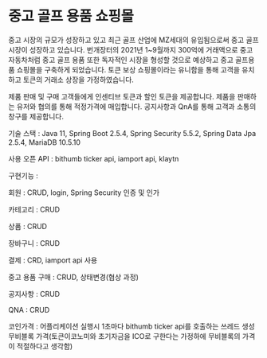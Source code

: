 # 중고 골프 용품 쇼핑몰
중고 시장의 규모가 성장하고 있고 최근 골프 산업에 MZ세대의 유입됨으로써 중고 골프 시장이 성장하고 있습니다. 번개장터의 2021년 1~9월까지 300억에 거래액으로 중고 자동차처럼 중고 골프 용품 또한 독자적인 시장을 형성할 것으로 예상하고 중고 골프용품 쇼핑몰을 구축하게 되었습니다. 토큰 보상 쇼핑몰이라는 유니함을 통해 고객을 유치하고 토큰의 거래소 상장을 가정하였습니다.

제품 판매 및 구매 고객들에게 인센티브 토큰과 할인 토큰을 제공합니다.
제품을 판매하는 유저와 협의를 통해 적정가격에 매입합니다.
공지사항과 QnA를 통해 고객과 소통의 창구를 제공합니다.

기술 스택 : Java 11, Spring Boot 2.5.4, Spring Security 5.5.2, Spring Data Jpa 2.5.4, MariaDB 10.5.10

사용 오픈 API : bithumb ticker api, iamport api, klaytn

구현기능 :

회원 : CRUD, login, Spring Security 인증 및 인가

카테고리 : CRUD

상품 : CRUD

장바구니 : CRUD

결제 : CRD, iamport api 사용

중고 용품 구매 : CRUD, 상태변경(협상 과정) 

공지사항 : CRUD

QNA : CRUD

코인가격 : 어플리케이션 실행시 1초마다 bithumb ticker api를 호출하는 쓰레드 생성   
          무비블록 가격(토큰이코노미와 초기자금을 ICO로 구한다는 가정하에 무비블록의 가격이 적절하다고 생각함)
